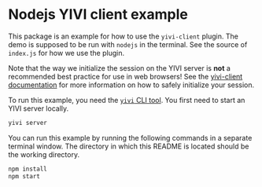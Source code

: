 # Nodejs YIVI client example

This package is an example for how to use the `yivi-client` plugin. The demo is
supposed to be run with `nodejs` in the terminal. See the source of `index.js`
for how we use the plugin.

Note that the way we initialize the session on the YIVI server is **not** a
recommended best practice for use in web browsers! See the
[yivi-client documentation](../../../plugins/yivi-client) for more information
on how to safely initialize your session.

To run this example, you need the [`yivi` CLI tool](https://github.com/privacybydesign/yivigo/releases/latest).
You first need to start an YIVI server locally.
```bash
yivi server
```

You can run this example by running the following commands in a separate terminal window.
The directory in which this README is located should be the working directory.

```bash
npm install
npm start
```
